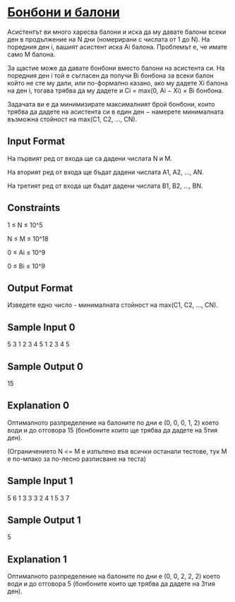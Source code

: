 # [Бонбони и балони](https://www.hackerrank.com/contests/practice-3-sda/challenges/balloons-and-candy)

Асистентът ви много харесва балони и иска да му давате балони всеки ден в продължение на N дни (номерирани с числата от 1 до N). На поредния ден i, вашият асистент иска Ai балона. Проблемът е, че имате само M балона.

За щастие може да давате бонбони вместо балони на асистента си. На поредния ден i той е съгласен да получи Bi бонбона за всеки балон който не сте му дали, или по-формално казано, ако му дадете Xi балона на ден i, тогава трябва да му дадете и Ci = max(0, Ai − Xi) × Bi бонбона.

Задачата ви е да минимизирате максималният брой бонбони, които трябва да дадете на асистента си в един ден − намерете минималната възможна стойност на max(C1, C2, …, CN).

## Input Format

На първият ред от входа ще са дадени числата N и M.

На вторият ред от входа ще бъдат дадени числата A1, A2, …, AN.

На третият ред от входа ще бъдат дадени числата B1, B2, …, BN.

## Constraints

1 ≤ N ≤ 10^5

N ≤ M ≤ 10^18

0 ≤ Ai ≤ 10^9

0 ≤ Bi ≤ 10^9

## Output Format

Изведете едно число - минималната стойност на max(C1, C2, …, CN).

## Sample Input 0

5 3
1 2 3 4 5
1 2 3 4 5

## Sample Output 0

15

## Explanation 0

Оптималното разпределение на балоните по дни е (0, 0, 0, 1, 2) което води и до отговора 15 (бонбоните които ще трябва да дадете на 5тия ден).

(Ограничението N <= M е изпълено във всички останали тестове, тук М е по-млако за по-лесно разписване на теста)

## Sample Input 1

5 6
1 3 3 3 2
4 1 5 3 7

## Sample Output 1

5
## Explanation 1

Оптималното разпределение на балоните по дни е (0, 0, 2, 2, 2) което води и до отговора 5 (бонбоните които ще трябва да дадете на 3тия ден).
